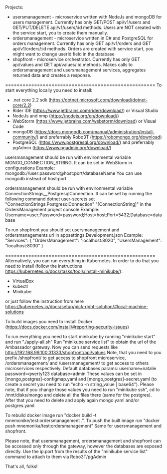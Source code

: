 Projects:
- usersmanagement - microservice written with NodeJs and mongoDB for users management. 
  Currently has only GET/POST api/v1/users and GET/PUT/DELETE api/v1/users/:id methods. Users are NOT created with the service start, you to create them manually.
- ordersmanagement - microservice written in C# and PostgreSQL for orders management.
  Currently has only GET api/v1/orders and GET api/v1/orders/:id methods. Orders are created with service start, you might want to change userId field in the database
- shopfront - microservice orchestrator. 
  Currently has only GET api/values and GET api/values/:id methods. Makes calls to ordersmanagement and usersmanagement services, aggregates returned data and creates a response.

====================================================
To start everything locally you need to install:
- .net core 2.2 sdk (https://dotnet.microsoft.com/download/dotnet-core/2.2)
- Rider IDE (https://www.jetbrains.com/rider/download/) or Visual Studio
- NodeJs and nmp (https://nodejs.org/en/download/)
- WebStorm (https://www.jetbrains.com/webstorm/download) or Visual Code
- mongoDB (https://docs.mongodb.com/manual/administration/install-community/) and preferrably Robo3T (https://robomongo.org/download)
- PostgreSQL (https://www.postgresql.org/download/) and preferrably pgAdmin (https://www.pgadmin.org/download/)


usersmanagement should be run with environmental variable MONGO_CONNECTION_STRING. It can be set in WebStorm in configurations
Example: mongodb://user:password@host:port/databaseName
You can use mongodb instead of host:port

ordersmanagement should be run with environmental variable ConnectionStrings__PostgresqlConnection. It can be set by running the following command
dotnet user-secrets set "ConnectionStrings:PostgresqlConnection" "[ConnectionString]"
in the OrdersManagement project console
Example: Username=user;Password=password;Host=host;Port=5432;Database=database

To run shopfront you should set usersmanagement and ordersmanagements url in appsettings.Development.json
Example: 
"Services": {
	"OrdersManagement": "localhost:8020",
	"UsersManagement": "localhost:8030"
}

====================================================
Alternatively, you can run everything in Kubernetes. 
In order to do that you need to install (follow the instructions https://kubernetes.io/docs/tasks/tools/install-minikube/):
- VirtualBox
- kubectl
- Minikube

or just follow the instruction from here https://kubernetes.io/docs/setup/pick-right-solution/#local-machine-solutions

To build images you need to install Docker (https://docs.docker.com/install/#reporting-security-issues)

To run everything you need to start minikube by running "minikube start" and run "./apply-all.sh"
Run "minikube service list" to obtain the url of the Ambassador gateway. 
Now you can send requests like http://192.168.99.100:31333/shopfront/api/values
Note, that you need to you prefix /shopfront/ to get access to shopfront microservice, /ordersmanagement/ and /usersmanagement/ to get access to others microservices respectively.
Default databases params:
username=natalie
password=qwerty123
database=admin
These values can be set in [mongo,postgres]-configmap.yaml and [mongo,postgres]-secret.yaml (to create a secret you need to run "echo -n string_value | base64"). Please note, that if you change those values you need to run "minikube ssh", cd to /mnt/disks/mongo and delete all the files there (same for the postgres). After that you need to delete and apply again mongo.yaml and/or postgres.yaml

To rebuild docker image run "docker build -t mnemonike/test:ordersmanagement .". 
To push the built image run "docker push mnemonika/test:ordersmanagement"
Same for usersmanagement and shopfront.

Please note, that usersmanagement, ordersmanagement and shopfront can be accessed only through the gateway, however the databases are exposed directly. Use the ip:port from the results of the "minikube service list" command to attach to them via Robo3T/pgAdmin

That's all, folks!
